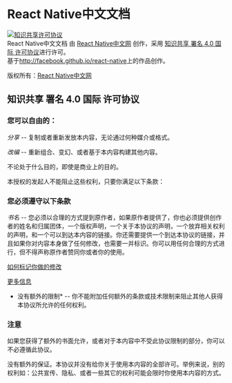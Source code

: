 # React Native中文文档



<a rel="license" href="http://creativecommons.org/licenses/by/4.0/">
<img alt="知识共享许可协议" style="border-width:0" src="https://i.creativecommons.org/l/by/4.0/88x31.png" />
</a>
<br />
<span xmlns:dct="http://purl.org/dc/terms/" href="http://purl.org/dc/dcmitype/Text" property="dct:title" rel="dct:type">React Native中文文档</span> 由 <a xmlns:cc="http://creativecommons.org/ns#" href="http://reactnative.cn" property="cc:attributionName" rel="cc:attributionURL">React Native中文网</a> 创作，采用 <a rel="license" href="http://creativecommons.org/licenses/by/4.0/">知识共享 署名 4.0 国际 许可协议</a>进行许可。<br />基于<a xmlns:dct="http://purl.org/dc/terms/" href="http://facebook.github.io/react-native" rel="dct:source">http://facebook.github.io/react-native</a>上的作品创作。

版权所有：[React Native中文网](http://reactnative.cn/)

## 知识共享 署名 4.0 国际 许可协议

### 您可以自由的：

*分享* -- 复制或者重新发放本内容，无论通过何种媒介或格式。

*改编* -- 重新组合、变幻、或者基于本内容构建其他内容。

不论处于什么目的，即使是商业上的目的。

本授权的发起人不能阻止这些权利，只要你满足以下条款：

### 您必须遵守以下条款

*书名* -- 您必须以合理的方式提到原作者，如果原作者提供了，你也必须提供创作者的姓名和归属团体，一个版权声明，一个关于本协议的声明，一个放弃相关权利的声明，和一个可以到达本内容的链接。你还需要提供一个到达本协议的链接，并且如果你对内容本身做了任何修改，也需要一并标识。你可以用任何合理的方式进行，但不得声称原作者赞同你或者你的使用。

[如何标记你做的修改](http://wiki.creativecommons.org/Best_practices_for_attribution#This_is_a_good_attribution_for_material_you_modified_slightly)

[更多信息](https://wiki.creativecommons.org/wiki/License_Versions#Modifications_and_adaptations_must_be_marked_as_such)

* 没有额外的限制* -- 你不能附加任何额外的条款或技术限制来阻止其他人获得本协议所允许的任何权利。

### 注意

如果您获得了额外的书面允许，或者对于本内容中不受此协议限制的部分，你可以不必遵循此协议。

没有额外的保证。本协议并没有给你关于使用本内容的全部许可。举例来说，别的权利如：公共宣传、隐私、或者一些其它的权利可能会限时你使用本内容的方式。
